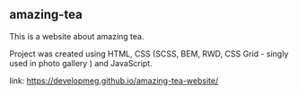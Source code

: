 ## amazing-tea

This is a website about amazing tea.

Project was created using HTML, CSS (SCSS, BEM, RWD, CSS Grid - singly used in photo gallery ) and JavaScript.

link: https://developmeg.github.io/amazing-tea-website/
